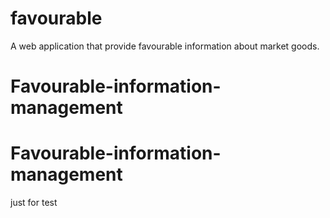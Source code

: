 # favourable
A web application that provide favourable information about market goods.
# Favourable-information-management
# Favourable-information-management
just for test
